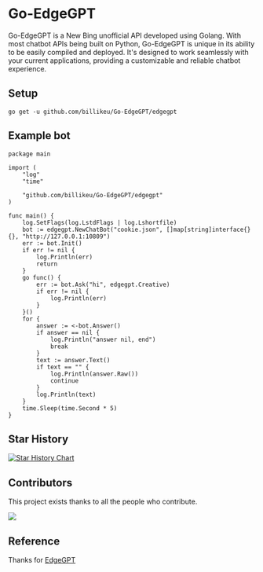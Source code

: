 # Go-EdgeGPT

Go-EdgeGPT is a New Bing unofficial API developed using Golang. With most chatbot APIs being built on Python, Go-EdgeGPT is unique in its ability to be easily compiled and deployed. It's designed to work seamlessly with your current applications, providing a customizable and reliable chatbot experience.

## Setup

```
go get -u github.com/billikeu/Go-EdgeGPT/edgegpt
```

## Example bot

```golang
package main

import (
	"log"
	"time"

	"github.com/billikeu/Go-EdgeGPT/edgegpt"
)

func main() {
	log.SetFlags(log.LstdFlags | log.Lshortfile)
	bot := edgegpt.NewChatBot("cookie.json", []map[string]interface{}{}, "http://127.0.0.1:10809")
	err := bot.Init()
	if err != nil {
		log.Println(err)
		return
	}
	go func() {
		err := bot.Ask("hi", edgegpt.Creative)
		if err != nil {
			log.Println(err)
		}
	}()
	for {
		answer := <-bot.Answer()
		if answer == nil {
			log.Println("answer nil, end")
			break
		}
		text := answer.Text()
		if text == "" {
			log.Println(answer.Raw())
			continue
		}
		log.Println(text)
	}
	time.Sleep(time.Second * 5)
}

```

## Star History

[![Star History Chart](https://api.star-history.com/svg?repos=billikeu/Go-EdgeGPT&type=Date)](https://star-history.com/#billikeu/Go-EdgeGPT&Date)

## Contributors

This project exists thanks to all the people who contribute.

 <a href="github.com/billikeu/Go-EdgeGPT/graphs/contributors">
  <img src="https://contrib.rocks/image?repo=billikeu/Go-EdgeGPT" />
 </a>

## Reference

Thanks for [EdgeGPT](https://github.com/acheong08/EdgeGPT)